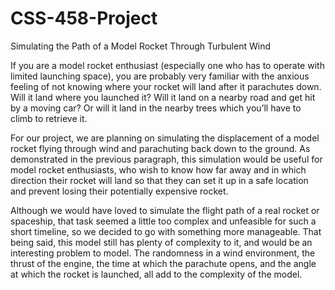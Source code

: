 # CSS-458-Project
Simulating the Path of a Model Rocket Through Turbulent Wind

If you are a model rocket enthusiast (especially one who has to operate with limited launching space), you are probably very familiar with the anxious feeling of not knowing where your rocket will land after it parachutes down. Will it land where you launched it? Will it land on a nearby road and get hit by a moving car? Or will it land in the nearby trees which you’ll have to climb to retrieve it.

For our project, we are planning on simulating the displacement of a model rocket flying through wind and parachuting back down to the ground. As demonstrated in the previous paragraph, this simulation would be useful for model rocket enthusiasts, who wish to know how far away and in which direction their rocket will land so that they can set it up in a safe location and prevent losing their potentially expensive rocket.

Although we would have loved to simulate the flight path of a real rocket or spaceship, that task seemed a little too complex and unfeasible for such a short timeline, so we decided to go with something more manageable. That being said, this model still has plenty of complexity to it, and would be an interesting problem to model. The randomness in a wind environment, the thrust of the engine, the time at which the parachute opens, and the angle at which the rocket is launched, all add to the complexity of the model. 
